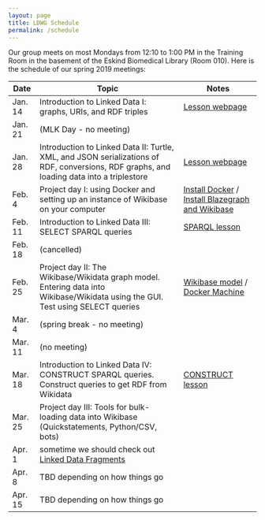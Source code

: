 ```yaml
---
layout: page
title: LDWG Schedule
permalink: /schedule
---
```



Our group meets on most Mondays from 12:10 to 1:00 PM in the Training Room in the basement of the Eskind Biomedical Library (Room 010).  Here is the schedule of our spring 2019 meetings:

| Date | Topic | Notes |
|------|-------|-------|
| Jan. 14 | Introduction to Linked Data I: graphs, URIs, and RDF triples | [Lesson webpage](https://heardlibrary.github.io/digital-scholarship/lod/graphs/) |
| Jan. 21 | (MLK Day - no meeting) |  |
| Jan. 28 | Introduction to Linked Data II: Turtle, XML, and JSON serializations of RDF, conversions, RDF graphs, and loading data into a triplestore | [Lesson webpage](https://heardlibrary.github.io/digital-scholarship/lod/serialization/) |
| Feb. 4 | Project day I: using Docker and setting up an instance of Wikibase on your computer | [Install Docker](https://heardlibrary.github.io/digital-scholarship/host/docker/) / [Install Blazegraph and Wikibase](https://heardlibrary.github.io/digital-scholarship/lod/install/)|
| Feb. 11 | Introduction to Linked Data III: SELECT SPARQL queries | [SPARQL lesson](https://heardlibrary.github.io/digital-scholarship/lod/sparql/) |
| Feb. 18 | (cancelled) |  |
| Feb. 25 | Project day II: The Wikibase/Wikidata graph model. Entering data into Wikibase/Wikidata using the GUI. Test using SELECT queries | [Wikibase model](https://heardlibrary.github.io/digital-scholarship/lod/wikibase/) / [Docker Machine](https://heardlibrary.github.io/digital-scholarship/host/dockermachine/)|
| Mar. 4 | (spring break - no meeting) |  |
| Mar. 11 | (no meeting) |  |
| Mar. 18 | Introduction to Linked Data IV: CONSTRUCT SPARQL queries.  Construct queries to get RDF from Wikidata | [CONSTRUCT lesson](https://heardlibrary.github.io/digital-scholarship/lod/sparql/#construct-sparql-queries) |
| Mar. 25 | Project day III: Tools for bulk-loading data into Wikibase (Quickstatements, Python/CSV, bots) |  |
| Apr. 1 | sometime we should check out [Linked Data Fragments](http://linkeddatafragments.org/) |  |
| Apr. 8 | TBD depending on how things go |  |
| Apr. 15 | TBD depending on how things go |  |
